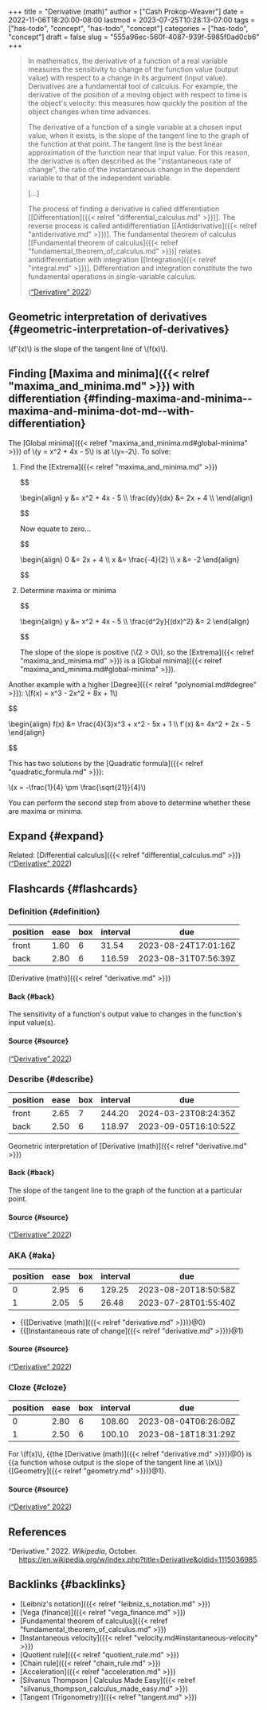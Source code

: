 +++
title = "Derivative (math)"
author = ["Cash Prokop-Weaver"]
date = 2022-11-06T18:20:00-08:00
lastmod = 2023-07-25T10:28:13-07:00
tags = ["has-todo", "concept", "has-todo", "concept"]
categories = ["has-todo", "concept"]
draft = false
slug = "555a96ec-560f-4087-939f-5985f0ad0cb6"
+++

> In mathematics, the derivative of a function of a real variable measures the sensitivity to change of the function value (output value) with respect to a change in its argument (input value). Derivatives are a fundamental tool of calculus. For example, the derivative of the position of a moving object with respect to time is the object's velocity: this measures how quickly the position of the object changes when time advances.
>
> The derivative of a function of a single variable at a chosen input value, when it exists, is the slope of the tangent line to the graph of the function at that point. The tangent line is the best linear approximation of the function near that input value. For this reason, the derivative is often described as the "instantaneous rate of change", the ratio of the instantaneous change in the dependent variable to that of the independent variable.
>
> [...]
>
> The process of finding a derivative is called differentiation [[Differentiation]({{< relref "differential_calculus.md" >}})]. The reverse process is called antidifferentiation [[Antiderivative]({{< relref "antiderivative.md" >}})]. The fundamental theorem of calculus [[Fundamental theorem of calculus]({{< relref "fundamental_theorem_of_calculus.md" >}})] relates antidifferentiation with integration [[Integration]({{< relref "integral.md" >}})]. Differentiation and integration constitute the two fundamental operations in single-variable calculus.
>
> (<a href="#citeproc_bib_item_1">“Derivative” 2022</a>)


## Geometric interpretation of derivatives {#geometric-interpretation-of-derivatives}

\\(f'(x)\\) is the slope of the tangent line of \\(f(x)\\).


## Finding [Maxima and minima]({{< relref "maxima_and_minima.md" >}}) with differentiation {#finding-maxima-and-minima--maxima-and-minima-dot-md--with-differentiation}

The [Global minima]({{< relref "maxima_and_minima.md#global-minima" >}}) of \\(y = x^2 + 4x - 5\\) is at \\(y=-2\\). To solve:

1.  Find the [Extrema]({{< relref "maxima_and_minima.md" >}})

    $$

    \begin{align}
    y &= x^2 + 4x - 5 \\\\
    \frac{dy}{dx} &= 2x + 4 \\\\
    \end{align}

    $$

    Now equate to zero...

    $$

    \begin{align}
    0 &= 2x + 4 \\\\
    x &= \frac{-4}{2} \\\\
    x &= -2
    \end{align}

    $$

2.  Determine maxima or minima

    $$

    \begin{align}
    y &= x^2 + 4x - 5 \\\\
    \frac{d^2y}{(dx)^2} &= 2
    \end{align}

    $$

    The slope of the slope is positive (\\(2 > 0\\)), so the [Extrema]({{< relref "maxima_and_minima.md" >}}) is a [Global minima]({{< relref "maxima_and_minima.md#global-minima" >}}).

Another example with a higher [Degree]({{< relref "polynomial.md#degree" >}}): \\(f(x) = x^3 - 2x^2 + 8x + 1\\)

$$

\begin{align}
f(x) &= \frac{4}{3}x^3 + x^2 - 5x + 1 \\\\
f'(x) &= 4x^2 + 2x - 5
\end{align}

$$

This has two solutions by the [Quadratic formula]({{< relref "quadratic_formula.md" >}}):

\\(x = -\frac{1}{4} \pm \frac{\sqrt{21}}{4}\\)

You can perform the second step from above to determine whether these are maxima or minima.


## Expand {#expand}

Related: [Differential calculus]({{< relref "differential_calculus.md" >}})
(<a href="#citeproc_bib_item_1">“Derivative” 2022</a>)


## Flashcards {#flashcards}


### Definition {#definition}

| position | ease | box | interval | due                  |
|----------|------|-----|----------|----------------------|
| front    | 1.60 | 6   | 31.54    | 2023-08-24T17:01:16Z |
| back     | 2.80 | 6   | 116.59   | 2023-08-31T07:56:39Z |

[Derivative (math)]({{< relref "derivative.md" >}})


#### Back {#back}

The sensitivity of a function's output value to changes in the function's input value(s).


#### Source {#source}

(<a href="#citeproc_bib_item_1">“Derivative” 2022</a>)


### Describe {#describe}

| position | ease | box | interval | due                  |
|----------|------|-----|----------|----------------------|
| front    | 2.65 | 7   | 244.20   | 2024-03-23T08:24:35Z |
| back     | 2.50 | 6   | 118.97   | 2023-09-05T16:10:52Z |

Geometric interpretation of [Derivative (math)]({{< relref "derivative.md" >}})


#### Back {#back}

The slope of the tangent line to the graph of the function at a particular point.


#### Source {#source}

(<a href="#citeproc_bib_item_1">“Derivative” 2022</a>)


### AKA {#aka}

| position | ease | box | interval | due                  |
|----------|------|-----|----------|----------------------|
| 0        | 2.95 | 6   | 129.25   | 2023-08-20T18:50:58Z |
| 1        | 2.05 | 5   | 26.48    | 2023-07-28T01:55:40Z |

-   {{[Derivative (math)]({{< relref "derivative.md" >}})}@0}
-   {{[Instantaneous rate of change]({{< relref "derivative.md" >}})}@1}


#### Source {#source}

(<a href="#citeproc_bib_item_1">“Derivative” 2022</a>)


### Cloze {#cloze}

| position | ease | box | interval | due                  |
|----------|------|-----|----------|----------------------|
| 0        | 2.80 | 6   | 108.60   | 2023-08-04T06:26:08Z |
| 1        | 2.50 | 6   | 100.10   | 2023-08-18T18:31:29Z |

For \\(f(x)\\), {{the [Derivative (math)]({{< relref "derivative.md" >}})}@0} is {{a function whose output is the slope of the tangent line at \\(x\\)}{[Geometry]({{< relref "geometry.md" >}})}@1}.


#### Source {#source}

(<a href="#citeproc_bib_item_1">“Derivative” 2022</a>)

## References

<style>.csl-entry{text-indent: -1.5em; margin-left: 1.5em;}</style><div class="csl-bib-body">
  <div class="csl-entry"><a id="citeproc_bib_item_1"></a>“Derivative.” 2022. <i>Wikipedia</i>, October. <a href="https://en.wikipedia.org/w/index.php?title=Derivative&oldid=1115036985">https://en.wikipedia.org/w/index.php?title=Derivative&#38;oldid=1115036985</a>.</div>
</div>


## Backlinks {#backlinks}

-   [Leibniz's notation]({{< relref "leibniz_s_notation.md" >}})
-   [Vega (finance)]({{< relref "vega_finance.md" >}})
-   [Fundamental theorem of calculus]({{< relref "fundamental_theorem_of_calculus.md" >}})
-   [Instantaneous velocity]({{< relref "velocity.md#instantaneous-velocity" >}})
-   [Quotient rule]({{< relref "quotient_rule.md" >}})
-   [Chain rule]({{< relref "chain_rule.md" >}})
-   [Acceleration]({{< relref "acceleration.md" >}})
-   [Silvanus Thompson | Calculus Made Easy]({{< relref "silvanus_thompson_calculus_made_easy.md" >}})
-   [Tangent (Trigonometry)]({{< relref "tangent.md" >}})
